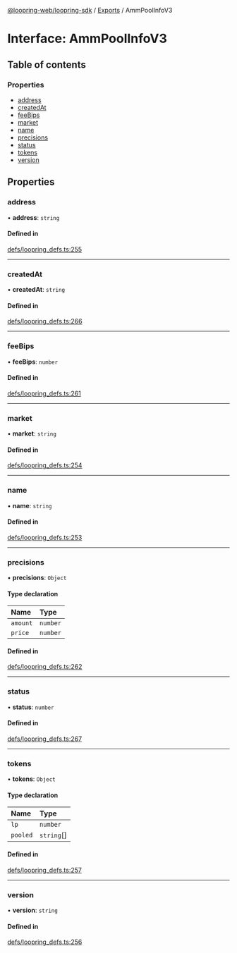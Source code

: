 [@loopring-web/loopring-sdk](../README.md) / [Exports](../modules.md) / AmmPoolInfoV3

# Interface: AmmPoolInfoV3

## Table of contents

### Properties

- [address](AmmPoolInfoV3.md#address)
- [createdAt](AmmPoolInfoV3.md#createdat)
- [feeBips](AmmPoolInfoV3.md#feebips)
- [market](AmmPoolInfoV3.md#market)
- [name](AmmPoolInfoV3.md#name)
- [precisions](AmmPoolInfoV3.md#precisions)
- [status](AmmPoolInfoV3.md#status)
- [tokens](AmmPoolInfoV3.md#tokens)
- [version](AmmPoolInfoV3.md#version)

## Properties

### address

• **address**: `string`

#### Defined in

[defs/loopring_defs.ts:255](https://github.com/Loopring/loopring_sdk/blob/fd60be9/src/defs/loopring_defs.ts#L255)

___

### createdAt

• **createdAt**: `string`

#### Defined in

[defs/loopring_defs.ts:266](https://github.com/Loopring/loopring_sdk/blob/fd60be9/src/defs/loopring_defs.ts#L266)

___

### feeBips

• **feeBips**: `number`

#### Defined in

[defs/loopring_defs.ts:261](https://github.com/Loopring/loopring_sdk/blob/fd60be9/src/defs/loopring_defs.ts#L261)

___

### market

• **market**: `string`

#### Defined in

[defs/loopring_defs.ts:254](https://github.com/Loopring/loopring_sdk/blob/fd60be9/src/defs/loopring_defs.ts#L254)

___

### name

• **name**: `string`

#### Defined in

[defs/loopring_defs.ts:253](https://github.com/Loopring/loopring_sdk/blob/fd60be9/src/defs/loopring_defs.ts#L253)

___

### precisions

• **precisions**: `Object`

#### Type declaration

| Name | Type |
| :------ | :------ |
| `amount` | `number` |
| `price` | `number` |

#### Defined in

[defs/loopring_defs.ts:262](https://github.com/Loopring/loopring_sdk/blob/fd60be9/src/defs/loopring_defs.ts#L262)

___

### status

• **status**: `number`

#### Defined in

[defs/loopring_defs.ts:267](https://github.com/Loopring/loopring_sdk/blob/fd60be9/src/defs/loopring_defs.ts#L267)

___

### tokens

• **tokens**: `Object`

#### Type declaration

| Name | Type |
| :------ | :------ |
| `lp` | `number` |
| `pooled` | `string`[] |

#### Defined in

[defs/loopring_defs.ts:257](https://github.com/Loopring/loopring_sdk/blob/fd60be9/src/defs/loopring_defs.ts#L257)

___

### version

• **version**: `string`

#### Defined in

[defs/loopring_defs.ts:256](https://github.com/Loopring/loopring_sdk/blob/fd60be9/src/defs/loopring_defs.ts#L256)
